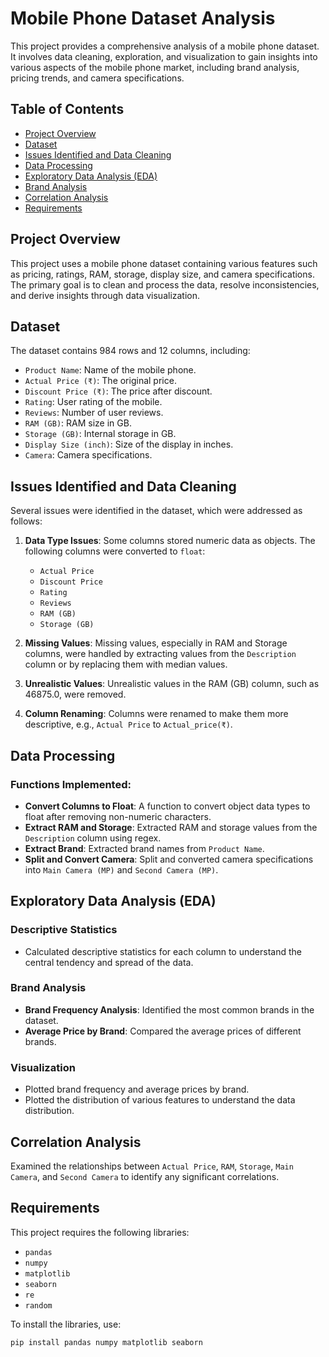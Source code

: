 # Mobile Phone Dataset Analysis

This project provides a comprehensive analysis of a mobile phone dataset. It involves data cleaning, exploration, and visualization to gain insights into various aspects of the mobile phone market, including brand analysis, pricing trends, and camera specifications.

## Table of Contents
- [Project Overview](#project-overview)
- [Dataset](#dataset)
- [Issues Identified and Data Cleaning](#issues-identified-and-data-cleaning)
- [Data Processing](#data-processing)
- [Exploratory Data Analysis (EDA)](#exploratory-data-analysis-eda)
- [Brand Analysis](#brand-analysis)
- [Correlation Analysis](#correlation-analysis)
- [Requirements](#requirements)
  

## Project Overview

This project uses a mobile phone dataset containing various features such as pricing, ratings, RAM, storage, display size, and camera specifications. The primary goal is to clean and process the data, resolve inconsistencies, and derive insights through data visualization.

## Dataset

The dataset contains 984 rows and 12 columns, including:
- `Product Name`: Name of the mobile phone.
- `Actual Price (₹)`: The original price.
- `Discount Price (₹)`: The price after discount.
- `Rating`: User rating of the mobile.
- `Reviews`: Number of user reviews.
- `RAM (GB)`: RAM size in GB.
- `Storage (GB)`: Internal storage in GB.
- `Display Size (inch)`: Size of the display in inches.
- `Camera`: Camera specifications.

## Issues Identified and Data Cleaning

Several issues were identified in the dataset, which were addressed as follows:
1. **Data Type Issues**: Some columns stored numeric data as objects. The following columns were converted to `float`:
   - `Actual Price`
   - `Discount Price`
   - `Rating`
   - `Reviews`
   - `RAM (GB)`
   - `Storage (GB)`

2. **Missing Values**: Missing values, especially in RAM and Storage columns, were handled by extracting values from the `Description` column or by replacing them with median values.

3. **Unrealistic Values**: Unrealistic values in the RAM (GB) column, such as 46875.0, were removed.

4. **Column Renaming**: Columns were renamed to make them more descriptive, e.g., `Actual Price` to `Actual_price(₹)`.

## Data Processing

### Functions Implemented:
- **Convert Columns to Float**: A function to convert object data types to float after removing non-numeric characters.
- **Extract RAM and Storage**: Extracted RAM and storage values from the `Description` column using regex.
- **Extract Brand**: Extracted brand names from `Product Name`.
- **Split and Convert Camera**: Split and converted camera specifications into `Main Camera (MP)` and `Second Camera (MP)`.

## Exploratory Data Analysis (EDA)

### Descriptive Statistics
- Calculated descriptive statistics for each column to understand the central tendency and spread of the data.

### Brand Analysis
- **Brand Frequency Analysis**: Identified the most common brands in the dataset.
- **Average Price by Brand**: Compared the average prices of different brands.

### Visualization
- Plotted brand frequency and average prices by brand.
- Plotted the distribution of various features to understand the data distribution.

## Correlation Analysis

Examined the relationships between `Actual Price`, `RAM`, `Storage`, `Main Camera`, and `Second Camera` to identify any significant correlations.

## Requirements

This project requires the following libraries:
- `pandas`
- `numpy`
- `matplotlib`
- `seaborn`
- `re`
- `random`

To install the libraries, use:
```bash
pip install pandas numpy matplotlib seaborn
